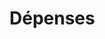 # Dépenses




























































































































